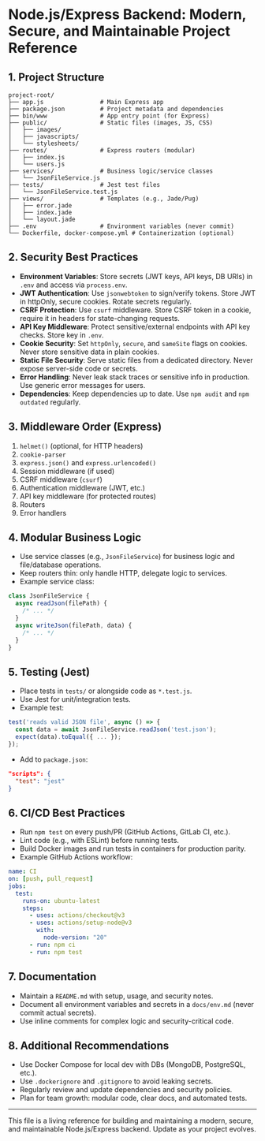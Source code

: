 # Node.js/Express Backend: Modern, Secure, and Maintainable Project Reference

## 1. Project Structure

```
project-root/
├── app.js                # Main Express app
├── package.json          # Project metadata and dependencies
├── bin/www               # App entry point (for Express)
├── public/               # Static files (images, JS, CSS)
│   ├── images/
│   ├── javascripts/
│   └── stylesheets/
├── routes/               # Express routers (modular)
│   ├── index.js
│   └── users.js
├── services/             # Business logic/service classes
│   └── JsonFileService.js
├── tests/                # Jest test files
│   └── JsonFileService.test.js
├── views/                # Templates (e.g., Jade/Pug)
│   ├── error.jade
│   ├── index.jade
│   └── layout.jade
├── .env                  # Environment variables (never commit)
└── Dockerfile, docker-compose.yml # Containerization (optional)
```

## 2. Security Best Practices

- **Environment Variables**: Store secrets (JWT keys, API keys, DB URIs) in `.env` and access via `process.env`.
- **JWT Authentication**: Use `jsonwebtoken` to sign/verify tokens. Store JWT in httpOnly, secure cookies. Rotate secrets regularly.
- **CSRF Protection**: Use `csurf` middleware. Store CSRF token in a cookie, require it in headers for state-changing requests.
- **API Key Middleware**: Protect sensitive/external endpoints with API key checks. Store key in `.env`.
- **Cookie Security**: Set `httpOnly`, `secure`, and `sameSite` flags on cookies. Never store sensitive data in plain cookies.
- **Static File Security**: Serve static files from a dedicated directory. Never expose server-side code or secrets.
- **Error Handling**: Never leak stack traces or sensitive info in production. Use generic error messages for users.
- **Dependencies**: Keep dependencies up to date. Use `npm audit` and `npm outdated` regularly.

## 3. Middleware Order (Express)

1. `helmet()` (optional, for HTTP headers)
2. `cookie-parser`
3. `express.json()` and `express.urlencoded()`
4. Session middleware (if used)
5. CSRF middleware (`csurf`)
6. Authentication middleware (JWT, etc.)
7. API key middleware (for protected routes)
8. Routers
9. Error handlers

## 4. Modular Business Logic

- Use service classes (e.g., `JsonFileService`) for business logic and file/database operations.
- Keep routers thin: only handle HTTP, delegate logic to services.
- Example service class:

```js
class JsonFileService {
  async readJson(filePath) {
    /* ... */
  }
  async writeJson(filePath, data) {
    /* ... */
  }
}
```

## 5. Testing (Jest)

- Place tests in `tests/` or alongside code as `*.test.js`.
- Use Jest for unit/integration tests.
- Example test:

```js
test('reads valid JSON file', async () => {
  const data = await JsonFileService.readJson('test.json');
  expect(data).toEqual({ ... });
});
```

- Add to `package.json`:

```json
"scripts": {
  "test": "jest"
}
```

## 6. CI/CD Best Practices

- Run `npm test` on every push/PR (GitHub Actions, GitLab CI, etc.).
- Lint code (e.g., with ESLint) before running tests.
- Build Docker images and run tests in containers for production parity.
- Example GitHub Actions workflow:

```yaml
name: CI
on: [push, pull_request]
jobs:
  test:
    runs-on: ubuntu-latest
    steps:
      - uses: actions/checkout@v3
      - uses: actions/setup-node@v3
        with:
          node-version: "20"
      - run: npm ci
      - run: npm test
```

## 7. Documentation

- Maintain a `README.md` with setup, usage, and security notes.
- Document all environment variables and secrets in a `docs/env.md` (never commit actual secrets).
- Use inline comments for complex logic and security-critical code.

## 8. Additional Recommendations

- Use Docker Compose for local dev with DBs (MongoDB, PostgreSQL, etc.).
- Use `.dockerignore` and `.gitignore` to avoid leaking secrets.
- Regularly review and update dependencies and security policies.
- Plan for team growth: modular code, clear docs, and automated tests.

---

This file is a living reference for building and maintaining a modern, secure, and maintainable Node.js/Express backend. Update as your project evolves.
